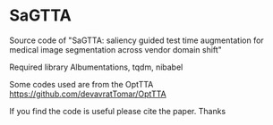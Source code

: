 # SaGTTA
Source code of  "SaGTTA: saliency guided test time augmentation for medical image segmentation across vendor domain shift"

Required library Albumentations, tqdm, nibabel

Some codes used are from the OptTTA https://github.com/devavratTomar/OptTTA

If you find the code is useful please cite the paper. Thanks
